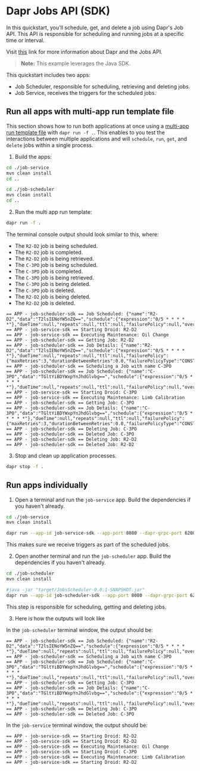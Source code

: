 # Dapr Jobs API (SDK)

In this quickstart, you'll schedule, get, and delete a job using Dapr's Job API. This API is responsible for scheduling and running jobs at a specific time or interval.

Visit [this](https://docs.dapr.io/developing-applications/building-blocks/jobs/) link for more information about Dapr and the Jobs API.

> **Note:** This example leverages the Java SDK.

This quickstart includes two apps:

- Job Scheduler, responsible for scheduling, retrieving and deleting jobs.
- Job Service, receives the triggers for the scheduled jobs.

## Run all apps with multi-app run template file

This section shows how to run both applications at once using a [multi-app run template file](https://docs.dapr.io/developing-applications/local-development/multi-app-dapr-run/multi-app-overview/) with `dapr run -f .`.  This enables to you test the interactions between multiple applications and will `schedule`, `run`, `get`, and `delete` jobs within a single process.

1. Build the apps:

<!-- STEP
name: Build dependencies for job-service
sleep: 1
-->

```bash
cd ./job-service
mvn clean install
cd ..
```

<!-- END_STEP -->

<!-- STEP
name: Build dependencies for job-scheduler
sleep: 1
-->

```bash
cd ./job-scheduler
mvn clean install
cd ..
```

<!-- END_STEP -->

2. Run the multi app run template:

<!-- STEP
name: Run multi app run template
expected_stdout_lines:
  - '== APP - job-scheduler-sdk == Job Scheduled: {"name":"R2-D2","data":"T2lsIENoYW5nZQ==","schedule":{"expression":"0/5 * * * * *"},"dueTime":null,"repeats":null,"ttl":null,"failurePolicy":null,"overwrite":false}'
  - '== APP - job-service-sdk == Starting Droid: R2-D2'
  - '== APP - job-service-sdk == Executing Maintenance: Oil Change'
  - '== APP - job-scheduler-sdk == Getting Job: R2-D2'
  - '== APP - job-scheduler-sdk == Job Details: {"name":"R2-D2","data":"T2lsIENoYW5nZQ==","schedule":{"expression":"0/5 * * * * *"},"dueTime":null,"repeats":null,"ttl":null,"failurePolicy":{"maxRetries":3,"durationBetweenRetries":0.0,"failurePolicyType":"CONSTANT"}}'
  - '== APP - job-scheduler-sdk == Scheduling a Job with name C-3PO'
  - '== APP - job-scheduler-sdk == Job Scheduled: {"name":"C-3PO","data":"TGltYiBDYWxpYnJhdGlvbg==","schedule":{"expression":"0/5 * * * * *"},"dueTime":null,"repeats":null,"ttl":null,"failurePolicy":null,"overwrite":false}'
  - '== APP - job-service-sdk == Starting Droid: C-3PO'
  - '== APP - job-service-sdk == Executing Maintenance: Limb Calibration'
  - '== APP - job-scheduler-sdk == Getting Job: C-3PO'
  - '== APP - job-scheduler-sdk == Job Details: {"name":"C-3PO","data":"TGltYiBDYWxpYnJhdGlvbg==","schedule":{"expression":"0/5 * * * * *"},"dueTime":null,"repeats":null,"ttl":null,"failurePolicy":{"maxRetries":3,"durationBetweenRetries":0.0,"failurePolicyType":"CONSTANT"}}'
  - '== APP - job-scheduler-sdk == Deleting Job: C-3PO'
  - '== APP - job-scheduler-sdk == Deleted Job: C-3PO'
  - '== APP - job-scheduler-sdk == Deleting Job: R2-D2'
  - '== APP - job-scheduler-sdk == Deleted Job: R2-D2'
expected_stderr_lines:
output_match_mode: substring
match_order: none
background: true
sleep: 60
timeout_seconds: 120
-->

```bash
dapr run -f .
```

The terminal console output should look similar to this, where:

- The `R2-D2` job is being scheduled.
- The `R2-D2` job is completed.
- The `R2-D2` job is being retrieved.
- The `C-3PO` job is being scheduled.
- The `C-3PO` job is completed.
- The `C-3PO` job is being retrieved.
- The `C-3PO` job is being deleted.
- The `C-3PO` job is deleted.
- The `R2-D2` job is being deleted.
- The `R2-D2` job is deleted.

```text
== APP - job-scheduler-sdk == Job Scheduled: {"name":"R2-D2","data":"T2lsIENoYW5nZQ==","schedule":{"expression":"0/5 * * * * *"},"dueTime":null,"repeats":null,"ttl":null,"failurePolicy":null,"overwrite":false}
== APP - job-service-sdk == Starting Droid: R2-D2
== APP - job-service-sdk == Executing Maintenance: Oil Change
== APP - job-scheduler-sdk == Getting Job: R2-D2
== APP - job-scheduler-sdk == Job Details: {"name":"R2-D2","data":"T2lsIENoYW5nZQ==","schedule":{"expression":"0/5 * * * * *"},"dueTime":null,"repeats":null,"ttl":null,"failurePolicy":{"maxRetries":3,"durationBetweenRetries":0.0,"failurePolicyType":"CONSTANT"}}
== APP - job-scheduler-sdk == Scheduling a Job with name C-3PO
== APP - job-scheduler-sdk == Job Scheduled: {"name":"C-3PO","data":"TGltYiBDYWxpYnJhdGlvbg==","schedule":{"expression":"0/5 * * * * *"},"dueTime":null,"repeats":null,"ttl":null,"failurePolicy":null,"overwrite":false}
== APP - job-service-sdk == Starting Droid: C-3PO
== APP - job-service-sdk == Executing Maintenance: Limb Calibration
== APP - job-scheduler-sdk == Getting Job: C-3PO
== APP - job-scheduler-sdk == Job Details: {"name":"C-3PO","data":"TGltYiBDYWxpYnJhdGlvbg==","schedule":{"expression":"0/5 * * * * *"},"dueTime":null,"repeats":null,"ttl":null,"failurePolicy":{"maxRetries":3,"durationBetweenRetries":0.0,"failurePolicyType":"CONSTANT"}}
== APP - job-scheduler-sdk == Deleting Job: C-3PO
== APP - job-scheduler-sdk == Deleted Job: C-3PO
== APP - job-scheduler-sdk == Deleting Job: R2-D2
== APP - job-scheduler-sdk == Deleted Job: R2-D2
```
<!-- END_STEP -->

3. Stop and clean up application processes.

<!-- STEP
name: Stop multi-app run
-->

```bash
dapr stop -f .
```

<!-- END_STEP -->

## Run apps individually

1. Open a terminal and run the `job-service` app. Build the dependencies if you haven't already.

```bash
cd ./job-service
mvn clean install
```

```bash
dapr run --app-id job-service-sdk --app-port 8080 --dapr-grpc-port 6200 --dapr-http-port 6390 --log-level debug -- java -jar  target/JobService-0.0.1-SNAPSHOT.jar com.service.JobServiceStartup
```

This makes sure we receive triggers as part of the scheduled jobs.

2. Open another terminal and run the `job-scheduler` app. Build the dependencies if you haven't already.

```bash
cd ./job-scheduler
mvn clean install
```

```bash
#java -jar "target/JobsScheduler-0.0.1-SNAPSHOT.jar"
dapr run --app-id job-scheduler-sdk --app-port 8080 --dapr-grpc-port 6200 --dapr-http-port 6390 --log-level debug -- java -jar  target/JobScheduler-0.0.1-SNAPSHOT.jar
```

This step is responsible for scheduling, getting and deleting jobs.

3. Here is how the outputs will look like

In the `job-scheduler` terminal window, the output should be:

```text
== APP - job-scheduler-sdk == Job Scheduled: {"name":"R2-D2","data":"T2lsIENoYW5nZQ==","schedule":{"expression":"0/5 * * * * *"},"dueTime":null,"repeats":null,"ttl":null,"failurePolicy":null,"overwrite":false}
== APP - job-scheduler-sdk == Scheduling a Job with name C-3PO
== APP - job-scheduler-sdk == Job Scheduled: {"name":"C-3PO","data":"TGltYiBDYWxpYnJhdGlvbg==","schedule":{"expression":"0/5 * * * * *"},"dueTime":null,"repeats":null,"ttl":null,"failurePolicy":null,"overwrite":false}
== APP - job-scheduler-sdk == Getting Job: C-3PO
== APP - job-scheduler-sdk == Job Details: {"name":"C-3PO","data":"TGltYiBDYWxpYnJhdGlvbg==","schedule":{"expression":"0/5 * * * * *"},"dueTime":null,"repeats":null,"ttl":null,"failurePolicy":null,"overwrite":false}
== APP - job-scheduler-sdk == Deleting Job: C-3PO
== APP - job-scheduler-sdk == Deleted Job: C-3PO
```

In the `job-service` terminal window, the output should be:

```text
== APP - job-service-sdk == Starting Droid: R2-D2
== APP - job-service-sdk == Starting Droid: R2-D2
== APP - job-service-sdk == Executing Maintenance: Oil Change
== APP - job-service-sdk == Starting Droid: C-3PO
== APP - job-service-sdk == Executing Maintenance: Limb Calibration
== APP - job-service-sdk == Starting Droid: R2-D2
```